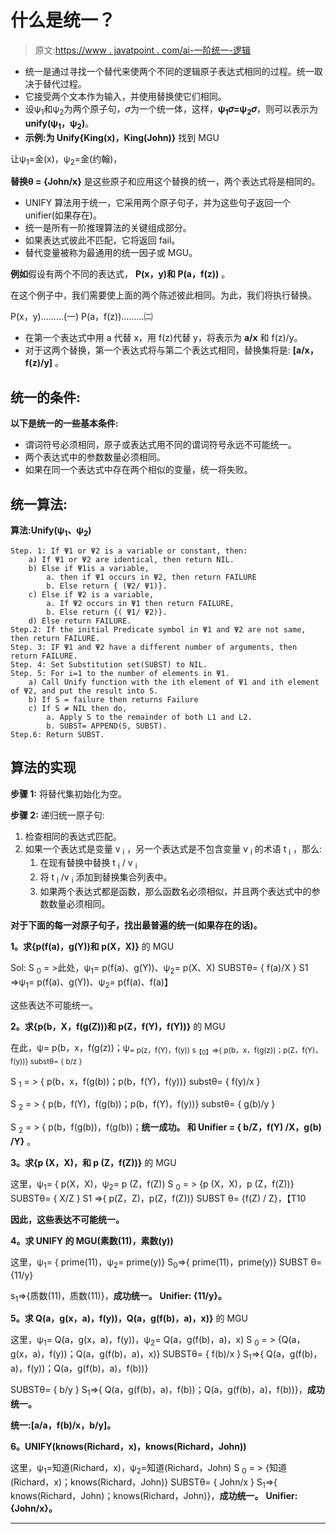 # 什么是统一？

> 原文:[https://www . javatpoint . com/ai-一阶统一-逻辑](https://www.javatpoint.com/ai-unification-in-first-order-logic)

*   统一是通过寻找一个替代来使两个不同的逻辑原子表达式相同的过程。统一取决于替代过程。
*   它接受两个文本作为输入，并使用替换使它们相同。
*   设ψ<sub>1</sub>和ψ<sub>2</sub>为两个原子句，𝜎为一个统一体，这样，**ψ<sub>1</sub>𝜎=ψ<sub>2</sub>𝜎**，则可以表示为**unify(ψ<sub>1</sub>，ψ<sub>2</sub>)**。
*   **示例:为 Unify{King(x)，King(John)}** 找到 MGU

让ψ<sub>1</sub>=金(x)，ψ<sub>2</sub>=金(约翰)，

**替换θ = {John/x}** 是这些原子和应用这个替换的统一，两个表达式将是相同的。

*   UNIFY 算法用于统一，它采用两个原子句子，并为这些句子返回一个 unifier(如果存在)。
*   统一是所有一阶推理算法的关键组成部分。
*   如果表达式彼此不匹配，它将返回 fail。
*   替代变量被称为最通用的统一因子或 MGU。

**例如**假设有两个不同的表达式， **P(x，y)和 P(a，f(z))** 。

在这个例子中，我们需要使上面的两个陈述彼此相同。为此，我们将执行替换。

P(x，y).........(一)
P(a，f(z)).........㈡

*   在第一个表达式中用 a 代替 x，用 f(z)代替 y，将表示为 **a/x** 和 f(z)/y。
*   对于这两个替换，第一个表达式将与第二个表达式相同，替换集将是: **[a/x，f(z)/y]** 。

## 统一的条件:

**以下是统一的一些基本条件:**

*   谓词符号必须相同，原子或表达式用不同的谓词符号永远不可能统一。
*   两个表达式中的参数数量必须相同。
*   如果在同一个表达式中存在两个相似的变量，统一将失败。

## 统一算法:

**算法:Unify(ψ<sub>1</sub>、ψ<sub>2</sub>)**

```
Step. 1: If Ψ1 or Ψ2 is a variable or constant, then:
	a) If Ψ1 or Ψ2 are identical, then return NIL. 
	b) Else if Ψ1is a variable, 
		a. then if Ψ1 occurs in Ψ2, then return FAILURE
		b. Else return { (Ψ2/ Ψ1)}.
	c) Else if Ψ2 is a variable, 
		a. If Ψ2 occurs in Ψ1 then return FAILURE,
		b. Else return {( Ψ1/ Ψ2)}. 
	d) Else return FAILURE. 
Step.2: If the initial Predicate symbol in Ψ1 and Ψ2 are not same, then return FAILURE.
Step. 3: IF Ψ1 and Ψ2 have a different number of arguments, then return FAILURE.
Step. 4: Set Substitution set(SUBST) to NIL. 
Step. 5: For i=1 to the number of elements in Ψ1. 
	a) Call Unify function with the ith element of Ψ1 and ith element of Ψ2, and put the result into S.
	b) If S = failure then returns Failure
	c) If S ≠ NIL then do,
		a. Apply S to the remainder of both L1 and L2.
		b. SUBST= APPEND(S, SUBST). 
Step.6: Return SUBST. 

```

## 算法的实现

**步骤 1:** 将替代集初始化为空。

**步骤 2:** 递归统一原子句:

1.  检查相同的表达式匹配。
2.  如果一个表达式是变量 v <sub>i</sub> ，另一个表达式是不包含变量 v <sub>i</sub> 的术语 t <sub>i</sub> ，那么:
    1.  在现有替换中替换 t <sub>i</sub> / v <sub>i</sub>
    2.  将 t <sub>i</sub> /v <sub>i</sub> 添加到替换集合列表中。
    3.  如果两个表达式都是函数，那么函数名必须相似，并且两个表达式中的参数数量必须相同。

**对于下面的每一对原子句子，找出最普遍的统一(如果存在的话)。**

**1。求{p(f(a)，g(Y))和 p(X，X)}** 的 MGU

Sol: S <sub>0</sub> = >此处，ψ<sub>1</sub>= p(f(a)、g(Y))、ψ<sub>2</sub>= p(X、X)
SUBSTθ= { f(a)/X }
S1 =>ψ<sub>1</sub>= p(f(a)、g(Y))、ψ<sub>2</sub>= p(f(a)、f(a)】

这些表达不可能统一。

**2。求{p(b，X，f(g(Z)))和 p(Z，f(Y)，f(Y))}** 的 MGU

在此，ψ= p(b，x，f(g(z))；ψ<sub>= p(z，f(Y)，f(y))
s<sub>【0】</sub>=>{ p(b，x，f(g(z))；p(Z，f(Y)，f(y))}
substθ= { b/z }</sub>

S <sub>1</sub> = > { p(b，x，f(g(b))；p(b，f(Y)，f(y))}
substθ= { f(y)/x }

S <sub>2</sub> = > { p(b，f(Y)，f(g(b))；p(b，f(Y)，f(y))}
substθ= { g(b)/y }

S <sub>2</sub> = > { p(b，f(g(b))，f(g(b))；**统一成功。
和 Unifier = { b/Z，f(Y) /X，g(b) /Y}** 。

**3。求{p (X，X)，和 p (Z，f(Z))}** 的 MGU

这里，ψ<sub>1</sub>= { p(X，X)，ψ<sub>2</sub>= p (Z，f(Z))
S <sub>0</sub> = > {p (X，X)，p (Z，f(Z))}
SUBSTθ= { X/Z }
S1 =>{ p(Z，Z)，p(Z，f(Z))}
SUBST θ= {f(Z) / Z}，【T10

**因此，这些表达不可能统一。**

**4。求 UNIFY 的 MGU(素数(11)，素数(y))**

这里，ψ<sub>1</sub>= { prime(11)，ψ<sub>2</sub>= prime(y)}
S<sub>0</sub>=>{ prime(11)，prime(y)}
SUBST θ= {11/y}

s<sub>1</sub>=>{质数(11)，质数(11)}，**成功统一。**
**Unifier: {11/y}。**

**5。求 Q(a，g(x，a)，f(y))，Q(a，g(f(b)，a)，x)}** 的 MGU

这里，ψ<sub>1</sub>= Q(a，g(x，a)，f(y))，ψ<sub>2</sub>= Q(a，g(f(b)，a)，x)
S <sub>0</sub> = > {Q(a，g(x，a)，f(y))；Q(a，g(f(b)，a)，x)}
SUBSTθ= { f(b)/x }
S<sub>1</sub>=>{ Q(a，g(f(b)，a)，f(y))；Q(a，g(f(b)，a)，f(b))}

SUBSTθ= { b/y }
S<sub>1</sub>=>{ Q(a，g(f(b)，a)，f(b))；Q(a，g(f(b)，a)，f(b))}，**成功统一。**

**统一:[a/a，f(b)/x，b/y]。**

**6。UNIFY(knows(Richard，x)，knows(Richard，John))**

这里，ψ<sub>1</sub>=知道(Richard，x)，ψ<sub>2</sub>=知道(Richard，John)
S <sub>0</sub> = > {知道(Richard，x)；knows(Richard，John)}
SUBSTθ= { John/x }
S<sub>1</sub>=>{ knows(Richard，John)；knows(Richard，John)}，**成功统一。**
**Unifier: {John/x}。**

* * *